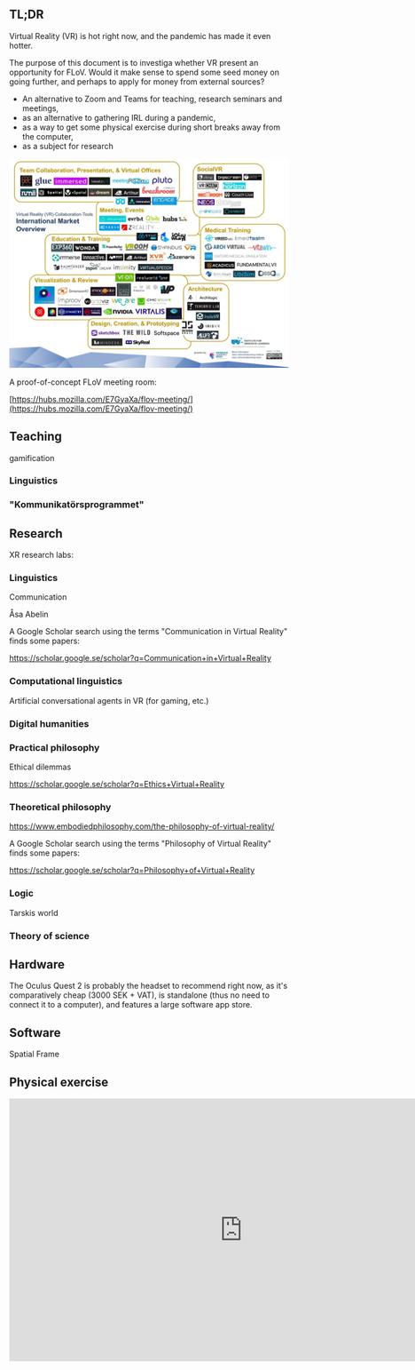 ## TL;DR

Virtual Reality (VR) is hot right now, and the pandemic has made it even hotter.

The purpose of this document is to investiga whether VR present an opportunity for FLoV. Would it make sense to spend some seed money on going further, and perhaps to apply for money from external sources?

- An alternative to Zoom and Teams for teaching, research seminars and meetings,
- as an alternative to gathering IRL during a pandemic,
- as a way to get some physical exercise during short breaks away from the computer,
- as a subject for research


![Alt text](img/vr-vendors.jpg?raw=true "Optional Title")


A proof-of-concept FLoV meeting room:

[https://hubs.mozilla.com/E7GyaXa/flov-meeting/](https://hubs.mozilla.com/E7GyaXa/flov-meeting/)



## Teaching

gamification

### Linguistics

### "Kommunikatörsprogrammet"



## Research

XR research labs:

[](https://vhil.stanford.edu/)

[](https://xrlab.berkeley.edu/)


### Linguistics

Communication

Åsa Abelin


A Google Scholar search using the terms "Communication in Virtual Reality" finds some papers:

https://scholar.google.se/scholar?q=Communication+in+Virtual+Reality


### Computational linguistics

Artificial conversational agents in VR (for gaming, etc.)

### Digital humanities

### Practical philosophy

Ethical dilemmas

https://scholar.google.se/scholar?q=Ethics+Virtual+Reality

### Theoretical philosophy

https://www.embodiedphilosophy.com/the-philosophy-of-virtual-reality/

A Google Scholar search using the terms "Philosophy of Virtual Reality" finds some papers:

https://scholar.google.se/scholar?q=Philosophy+of+Virtual+Reality



### Logic

Tarskis world

### Theory of science





## Hardware

The Oculus Quest 2 is probably the headset to recommend right now, as it's comparatively cheap (3000 SEK + VAT), is standalone (thus no need to connect it to a computer), and features a large software app store.


## Software

Spatial
Frame


## Physical exercise


<iframe width="840" height="473" src="https://www.youtube.com/embed/fL2J1n8q0IE?start=200" frameborder="0" allow="accelerometer; autoplay; clipboard-write; encrypted-media; gyroscope; picture-in-picture" allowfullscreen></iframe>







